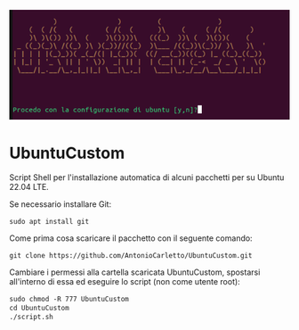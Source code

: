 ![UbuntuCustom.png](https://github.com/AntonioCarletto/UbuntuCustom/blob/49530bed4c701a9613bdc88dd1b59840700beea3/UbuntuCustom.png)

# UbuntuCustom
Script Shell per l'installazione automatica di alcuni pacchetti per su Ubuntu 22.04 LTE.

Se necessario installare Git:
```
sudo apt install git
```

Come prima cosa scaricare il pacchetto con il seguente comando:
```
git clone https://github.com/AntonioCarletto/UbuntuCustom.git
```
Cambiare i permessi alla cartella scaricata UbuntuCustom, spostarsi all'interno di essa ed eseguire lo script (non come utente root):

```
sudo chmod -R 777 UbuntuCustom
cd UbuntuCustom
./script.sh
```
